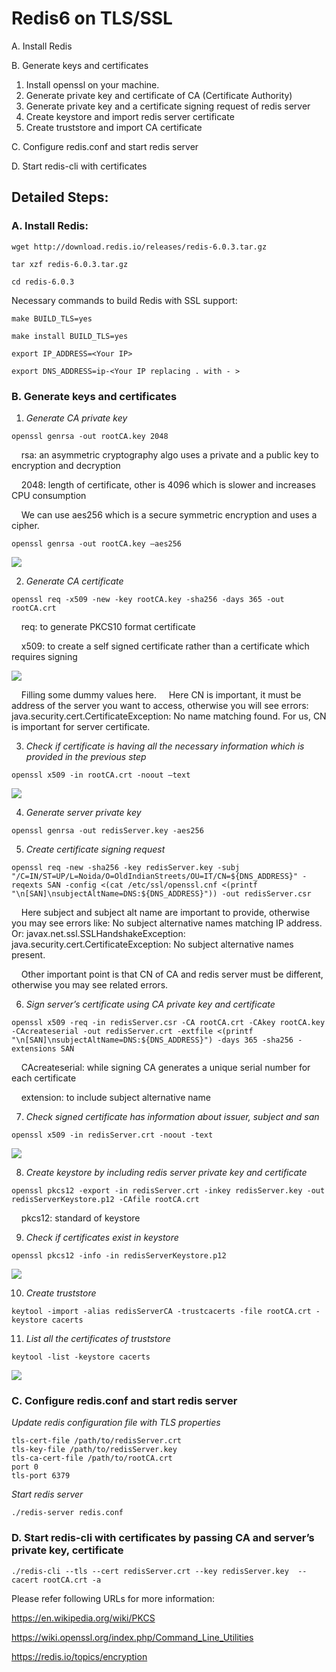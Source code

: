 # Redis6 on TLS/SSL

A.	Install Redis

B.	Generate keys and certificates
  1. Install openssl on your machine. 
  2. Generate private key and certificate of CA (Certificate Authority)
  3. Generate private key and a certificate signing request of redis server
  4. Create keystore and import redis server certificate 
  5. Create truststore and import CA certificate
  
C.	Configure redis.conf and start redis server

D.	Start redis-cli with certificates 

## Detailed Steps:


### A.	Install Redis:
```
wget http://download.redis.io/releases/redis-6.0.3.tar.gz

tar xzf redis-6.0.3.tar.gz

cd redis-6.0.3
```
Necessary commands to build Redis with SSL support:
```
make BUILD_TLS=yes

make install BUILD_TLS=yes

export IP_ADDRESS=<Your IP>
  
export DNS_ADDRESS=ip-<Your IP replacing . with - >
```
  
### B.	Generate keys and certificates

1.	*Generate CA private key* 
```  
openssl genrsa -out rootCA.key 2048
```
&nbsp;&nbsp;&nbsp;&nbsp;rsa: an asymmetric cryptography algo uses a private and a public key to encryption and decryption 
  
&nbsp;&nbsp;&nbsp;&nbsp;2048: length of certificate, other is 4096 which is slower and increases CPU consumption
  
&nbsp;&nbsp;&nbsp;&nbsp;We can use aes256 which is a secure symmetric encryption and uses a cipher. 
```
openssl genrsa -out rootCA.key –aes256
```  
  
![](https://github.com/jain-abhishek/images/blob/main/1.jpg)

2.	*Generate CA certificate*
```
openssl req -x509 -new -key rootCA.key -sha256 -days 365 -out rootCA.crt
```
&nbsp;&nbsp;&nbsp;&nbsp;req: to generate PKCS10  format certificate

&nbsp;&nbsp;&nbsp;&nbsp;x509: to create a self signed certificate rather than a certificate which requires signing

![](https://github.com/jain-abhishek/images/blob/main/2.JPG)

&nbsp;&nbsp;&nbsp;&nbsp;Filling some dummy values here. 
&nbsp;&nbsp;&nbsp;&nbsp;Here CN is important, it must be address of the server you want to access, otherwise you will see errors: java.security.cert.CertificateException: No name matching <host> found. For us, CN is important for server certificate. 

3.	*Check if certificate is having all the necessary information which is provided in the previous step*
```
openssl x509 -in rootCA.crt -noout –text
```
![](https://github.com/jain-abhishek/images/blob/main/3.JPG) 
  
4.	*Generate server private key*
```  
openssl genrsa -out redisServer.key -aes256
```
  
5.	*Create certificate signing request*
```  
openssl req -new -sha256 -key redisServer.key -subj "/C=IN/ST=UP/L=Noida/O=OldIndianStreets/OU=IT/CN=${DNS_ADDRESS}" -reqexts SAN -config <(cat /etc/ssl/openssl.cnf <(printf "\n[SAN]\nsubjectAltName=DNS:${DNS_ADDRESS}")) -out redisServer.csr
```  
&nbsp;&nbsp;&nbsp;&nbsp;Here subject and subject alt name are important to provide, otherwise you may see errors like: No subject alternative names matching IP address. Or: javax.net.ssl.SSLHandshakeException: java.security.cert.CertificateException: No subject alternative names present.
  
&nbsp;&nbsp;&nbsp;&nbsp;Other important point is that CN of CA and redis server must be different, otherwise you may see related errors.
  
6.	*Sign server’s certificate using CA private key and certificate*
```  
openssl x509 -req -in redisServer.csr -CA rootCA.crt -CAkey rootCA.key -CAcreateserial -out redisServer.crt -extfile <(printf "\n[SAN]\nsubjectAltName=DNS:${DNS_ADDRESS}") -days 365 -sha256 -extensions SAN
```
&nbsp;&nbsp;&nbsp;&nbsp;CAcreateserial: while signing CA generates a unique serial number for each certificate
                                                                                                                              
&nbsp;&nbsp;&nbsp;&nbsp;extension: to include subject alternative name

7.	*Check signed certificate has information about issuer, subject and san*
```
openssl x509 -in redisServer.crt -noout -text
```
![](https://github.com/jain-abhishek/images/blob/main/4.JPG)
                                                                                                                              
8.	*Create keystore by including redis server private key and certificate*
```                                                                                                                              
openssl pkcs12 -export -in redisServer.crt -inkey redisServer.key -out redisServerKeystore.p12 -CAfile rootCA.crt 
```
&nbsp;&nbsp;&nbsp;&nbsp;pkcs12: standard of keystore

9.	*Check if certificates exist in keystore*
```
openssl pkcs12 -info -in redisServerKeystore.p12
```
![](https://github.com/jain-abhishek/images/blob/main/5.JPG)
                                                                                                                              
10.	*Create truststore* 
```
keytool -import -alias redisServerCA -trustcacerts -file rootCA.crt -keystore cacerts
```
                                                                                                                              
11.	*List all the certificates of truststore*
```                                                                                                                              
keytool -list -keystore cacerts
```
![](https://github.com/jain-abhishek/images/blob/main/6.JPG)
                                                                                                                              
### C.	Configure redis.conf and start redis server

*Update redis configuration file with TLS properties*
```
tls-cert-file /path/to/redisServer.crt
tls-key-file /path/to/redisServer.key
tls-ca-cert-file /path/to/rootCA.crt
port 0
tls-port 6379
```
                                                                                                                              
*Start redis server*
```
./redis-server redis.conf
```
                                                                                                                              
### D.	Start redis-cli with certificates by passing CA and server’s private key, certificate
```
./redis-cli --tls --cert redisServer.crt --key redisServer.key  --cacert rootCA.crt -a
```

Please refer following URLs for more information:
                                                                                                                              
https://en.wikipedia.org/wiki/PKCS
                                                                                                                              
https://wiki.openssl.org/index.php/Command_Line_Utilities
                                                                                                                              
https://redis.io/topics/encryption
                                                                                                                              



